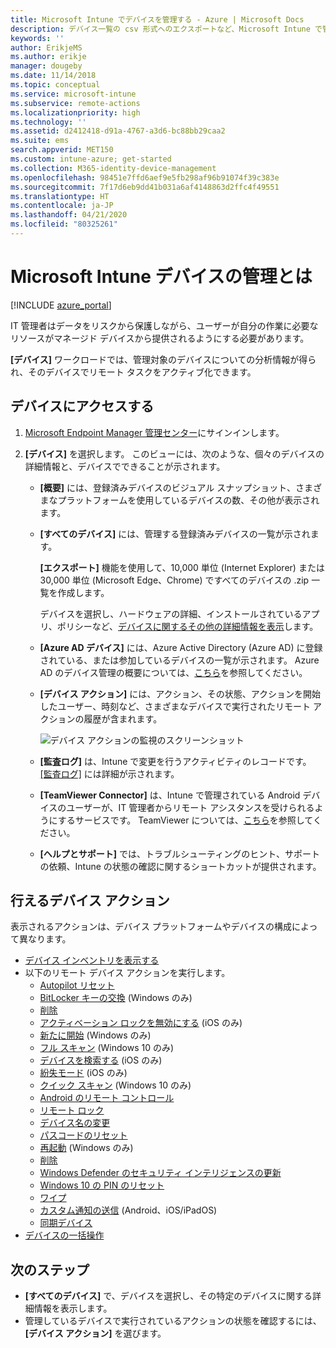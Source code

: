 ```yaml
---
title: Microsoft Intune でデバイスを管理する - Azure | Microsoft Docs
description: デバイス一覧の csv 形式へのエクスポートなど、Microsoft Intune で管理するデバイスを確認します。また、Azure Active Directory に参加しているデバイスを表示したり、TeamViewer Connector を使用して IT 管理者がリモートで Android デバイスのトラブルシューティングを行えるようにしたり、デバイスで実行できるすべての操作を表示します。
keywords: ''
author: ErikjeMS
ms.author: erikje
manager: dougeby
ms.date: 11/14/2018
ms.topic: conceptual
ms.service: microsoft-intune
ms.subservice: remote-actions
ms.localizationpriority: high
ms.technology: ''
ms.assetid: d2412418-d91a-4767-a3d6-bc88bb29caa2
ms.suite: ems
search.appverid: MET150
ms.custom: intune-azure; get-started
ms.collection: M365-identity-device-management
ms.openlocfilehash: 98451e7ffd6aef9e5fb298af96b91074f39c383e
ms.sourcegitcommit: 7f17d6eb9dd41b031a6af4148863d2ffc4f49551
ms.translationtype: HT
ms.contentlocale: ja-JP
ms.lasthandoff: 04/21/2020
ms.locfileid: "80325261"
---
```

# <a name="what-is-microsoft-intune-device-management"></a>Microsoft Intune デバイスの管理とは

[!INCLUDE [azure_portal](../includes/azure_portal.md)]

IT 管理者はデータをリスクから保護しながら、ユーザーが自分の作業に必要なリソースがマネージド デバイスから提供されるようにする必要があります。

**[デバイス]** ワークロードでは、管理対象のデバイスについての分析情報が得られ、そのデバイスでリモート タスクをアクティブ化できます。

## <a name="get-to-your-devices"></a>デバイスにアクセスする

1. [Microsoft Endpoint Manager 管理センター](https://go.microsoft.com/fwlink/?linkid=2109431)にサインインします。
3. **[デバイス]** を選択します。 このビューには、次のような、個々のデバイスの詳細情報と、デバイスでできることが示されます。

   - **[概要]** には、登録済みデバイスのビジュアル スナップショット、さまざまなプラットフォームを使用しているデバイスの数、その他が表示されます。
   - **[すべてのデバイス]** には、管理する登録済みデバイスの一覧が示されます。

     **[エクスポート]** 機能を使用して、10,000 単位 (Internet Explorer) または 30,000 単位 (Microsoft Edge、Chrome) ですべてのデバイスの .zip 一覧を作成します。

     デバイスを選択し、ハードウェアの詳細、インストールされているアプリ、ポリシーなど、[デバイスに関するその他の詳細情報を表示](device-inventory.md)します。

   - **[Azure AD デバイス]** には、Azure Active Directory (Azure AD) に登録されている、または参加しているデバイスの一覧が示されます。 Azure AD のデバイス管理の概要については、[こちら](https://docs.microsoft.com/azure/active-directory/device-management-introduction)を参照してください。
   - **[デバイス アクション]** には、アクション、その状態、アクションを開始したユーザー、時刻など、さまざまなデバイスで実行されたリモート アクションの履歴が含まれます。

     ![デバイス アクションの監視のスクリーンショット](./media/device-management/monitor-device-actions.png)

   - **[監査ログ]** は、Intune で変更を行うアクティビティのレコードです。 [[監査ログ]](../fundamentals/monitor-audit-logs.md) には詳細が示されます。
   - **[TeamViewer Connector]** は、Intune で管理されている Android デバイスのユーザーが、IT 管理者からリモート アシスタンスを受けられるようにするサービスです。 TeamViewer については、[こちら](teamviewer-support.md)を参照してください。
   - **[ヘルプとサポート]** では、トラブルシューティングのヒント、サポートの依頼、Intune の状態の確認に関するショートカットが提供されます。

## <a name="available-device-actions"></a>行えるデバイス アクション
表示されるアクションは、デバイス プラットフォームやデバイスの構成によって異なります。

- [デバイス インベントリを表示する](device-inventory.md)
- 以下のリモート デバイス アクションを実行します。
  - [Autopilot リセット](https://docs.microsoft.com/windows/deployment/windows-autopilot/windows-autopilot-reset#reset-devices-with-remote-windows-autopilot-reset)
  - [BitLocker キーの交換](../protect/encrypt-devices.md#rotate-bitlocker-recovery-keys) (Windows のみ)
  - [削除](devices-wipe.md#delete-devices-from-the-intune-portal)
  - [アクティベーション ロックを無効にする](device-activation-lock-disable.md) (iOS のみ)
  - [新たに開始](device-fresh-start.md) (Windows のみ)
  - [フル スキャン](../configuration/device-restrictions-windows-10.md#microsoft-defender-antivirus) (Windows 10 のみ)
  - [デバイスを検索する](device-locate.md) (iOS のみ)
  - [紛失モード](device-lost-mode.md) (iOS のみ)
  - [クイック スキャン](../configuration/device-restrictions-windows-10.md#microsoft-defender-antivirus) (Windows 10 のみ)
  - [Android のリモート コントロール](teamviewer-support.md)
  - [リモート ロック](device-remote-lock.md)
  - [デバイス名の変更](device-rename.md)
  - [パスコードのリセット](device-passcode-reset.md)
  - [再起動](device-restart.md) (Windows のみ)
  - [削除](devices-wipe.md#retire)
  - [Windows Defender のセキュリティ インテリジェンスの更新](https://docs.microsoft.com/windows/security/threat-protection/windows-defender-antivirus/manage-protection-updates-windows-defender-antivirus)
  - [Windows 10 の PIN のリセット](device-windows-pin-reset.md)
  - [ワイプ](devices-wipe.md#wipe)
  - [カスタム通知の送信](custom-notifications.md#send-a-custom-notification-to-a-single-device) (Android、iOS/iPadOS)
  - [同期デバイス](device-sync.md)
- [デバイスの一括操作](bulk-device-actions.md)

## <a name="next-steps"></a>次のステップ

- **[すべてのデバイス]** で、デバイスを選択し、その特定のデバイスに関する詳細情報を表示します。
- 管理しているデバイスで実行されているアクションの状態を確認するには、 **[デバイス アクション]** を選びます。
